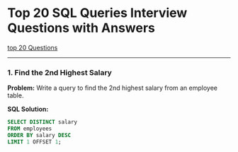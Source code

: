 # Top 20 SQL Queries Interview Questions with Answers

[top 20 Questions](https://skphd.medium.com/top-20-sql-queries-interview-questions-with-answers-56e70e4878d2)

---

### 1. Find the 2nd Highest Salary

**Problem:** Write a query to find the 2nd highest salary from an employee table.

**SQL Solution:**
```sql
SELECT DISTINCT salary
FROM employees
ORDER BY salary DESC
LIMIT 1 OFFSET 1;